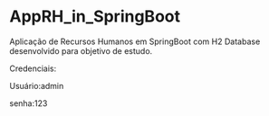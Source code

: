 # AppRH_in_SpringBoot

Aplicação de Recursos Humanos em SpringBoot com H2 Database desenvolvido para objetivo de estudo.

Credenciais:

Usuário:admin

senha:123
